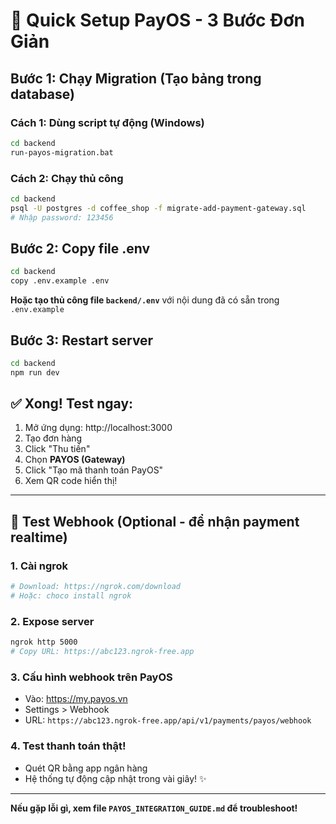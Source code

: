 # 🚀 Quick Setup PayOS - 3 Bước Đơn Giản

## Bước 1: Chạy Migration (Tạo bảng trong database)

### Cách 1: Dùng script tự động (Windows)
```bash
cd backend
run-payos-migration.bat
```

### Cách 2: Chạy thủ công
```bash
cd backend
psql -U postgres -d coffee_shop -f migrate-add-payment-gateway.sql
# Nhập password: 123456
```

## Bước 2: Copy file .env

```bash
cd backend
copy .env.example .env
```

**Hoặc tạo thủ công file `backend/.env`** với nội dung đã có sẵn trong `.env.example`

## Bước 3: Restart server

```bash
cd backend
npm run dev
```

## ✅ Xong! Test ngay:

1. Mở ứng dụng: http://localhost:3000
2. Tạo đơn hàng
3. Click "Thu tiền"
4. Chọn **PAYOS (Gateway)**
5. Click "Tạo mã thanh toán PayOS"
6. Xem QR code hiển thị!

---

## 🧪 Test Webhook (Optional - để nhận payment realtime)

### 1. Cài ngrok
```bash
# Download: https://ngrok.com/download
# Hoặc: choco install ngrok
```

### 2. Expose server
```bash
ngrok http 5000
# Copy URL: https://abc123.ngrok-free.app
```

### 3. Cấu hình webhook trên PayOS
- Vào: https://my.payos.vn
- Settings > Webhook
- URL: `https://abc123.ngrok-free.app/api/v1/payments/payos/webhook`

### 4. Test thanh toán thật!
- Quét QR bằng app ngân hàng
- Hệ thống tự động cập nhật trong vài giây! ✨

---

**Nếu gặp lỗi gì, xem file `PAYOS_INTEGRATION_GUIDE.md` để troubleshoot!**

